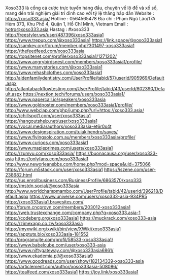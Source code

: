 Xoso333 là cổng cá cược trực tuyến hàng đầu, chuyên về lô đề và xổ số, mang đến trải nghiệm giải trí đỉnh cao với tỷ lệ thắng hấp dẫn
Website : https://xoso333.asia/ 
Hotline : 0564565478
Địa chỉ : Phạm Ngũ Lão/17A Hẻm 373, Khu Phố 4, Quận 1, Hồ Chí Minh, Vietnam
Email : hotro@xoso333.asia
Hastag : #xoso333
http://freestyler.ws/user/487396/xoso333asia1
https://www.trepup.com/@xoso333asia1
https://link.space/@xoso333asia1
https://samkey.org/forum/member.php?301497-xoso333asia1
https://thefeedfeed.com/xoso333asia
https://topsitenet.com/profile/xoso333asia1/1271202/
https://www.angrybirdsnest.com/members/xoso333asia1/profile/
https://www.manystories.com/@xoso333asia1
https://www.rehashclothes.com/xoso333asia1
http://aldenfamilydentistry.com/UserProfile/tabid/57/userId/905969/Default.aspx
http://atlantabackflowtesting.com/UserProfile/tabid/43/userId/802390/Default.aspx
https://nextion.tech/forums/users/xoso333asia1/
https://www.papercall.io/speakers/xoso333asia
https://www.goldposter.com/members/xoso333asia1/profile/
http://www.webclap.com/php/jump.php?url=https://xoso333.asia/
https://chillspot1.com/user/xoso333asia1
https://hangoutshelp.net/user/xoso333asia1
https://vocal.media/authors/xoso333asia-et6r0x4t
https://www.designspiration.com/tuiakihendro/saves/
https://www.flyingsolo.com.au/members/xoso333asia/profile/
https://www.curioos.com/xoso333asia1
https://www.mapleprimes.com/users/xoso333asia1
https://zumvu.com/xoso333asia/
https://buonacausa.org/user/xoso333-asia
https://onlyfans.com/xoso333asia1
http://www.neworleansbbs.com/home.php?mod=space&uid=375066
https://forum.m5stack.com/user/xoso333asia1
https://iszene.com/user-238682.html
https://us.enrollbusiness.com/BusinessProfile/6863570/xoso333
https://mstdn.social/@xoso333asia
http://www.worldchampmambo.com/UserProfile/tabid/42/userId/396218/Default.aspx
https://www.universe.com/users/xoso333-asia-934PR5
https://xoso333asia1.bravesites.com/
http://forum.cncprovn.com/members/203012-xoso333asia1
https://web.trustexchange.com/company.php?q=xoso333.asia-1
https://codeberg.org/xoso333asia1
https://muckrack.com/xoso333-asia
https://zimexapp.co.zw/xoso333asia
https://myxwiki.org/xwiki/bin/view/XWiki/xoso333asia1
https://apptuts.bio/xoso333asia-181552
http://programujte.com/profil/58533-xoso333asia1/
https://www.babelcube.com/user/xoso333-asia
https://www.niftygateway.com/@xoso333asia6861/
https://www.ekademia.pl/@xoso333asia9
https://www.goodreads.com/user/show/182134339-xoso333-asia
https://articlement.com/author/xoso333asia-508086/
https://tealfeed.com/xoso333asia1
https://joy.link/xoso333asia1


